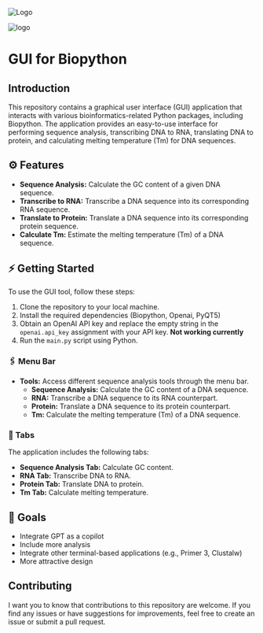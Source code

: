 
![Logo](https://github.com/rahriver/Genome-X/assets/89016694/7924ed3b-8f1c-4a50-bbff-ec57da188543)

![logo](https://github.com/rahriver/Genome-X/assets/89016694/8141288c-f551-47a3-bacb-9ed585a5d88b)


# GUI for Biopython

## Introduction

This repository contains a graphical user interface (GUI) application that interacts with various bioinformatics-related Python packages, including Biopython. The application provides an easy-to-use interface for performing sequence analysis, transcribing DNA to RNA, translating DNA to protein, and calculating melting temperature (Tm) for DNA sequences.

## ⚙ Features

- **Sequence Analysis:** Calculate the GC content of a given DNA sequence.
- **Transcribe to RNA:** Transcribe a DNA sequence into its corresponding RNA sequence.
- **Translate to Protein:** Translate a DNA sequence into its corresponding protein sequence.
- **Calculate Tm:** Estimate the melting temperature (Tm) of a DNA sequence.

## ⚡ Getting Started

To use the GUI tool, follow these steps:

1. Clone the repository to your local machine.
2. Install the required dependencies (Biopython, Openai, PyQT5)
3. Obtain an OpenAI API key and replace the empty string in the `openai.api_key` assignment with your API key. **Not working currently**
4. Run the `main.py` script using Python.

### 🖇 Menu Bar

- **Tools:** Access different sequence analysis tools through the menu bar.
  - **Sequence Analysis:** Calculate the GC content of a DNA sequence.
  - **RNA:** Transcribe a DNA sequence to its RNA counterpart.
  - **Protein:** Translate a DNA sequence to its protein counterpart.
  - **Tm:** Calculate the melting temperature (Tm) of a DNA sequence.

### 📑 Tabs

The application includes the following tabs:

- **Sequence Analysis Tab:** Calculate GC content.
- **RNA Tab:** Transcribe DNA to RNA.
- **Protein Tab:** Translate DNA to protein.
- **Tm Tab:** Calculate melting temperature.

## 🎯 Goals
- Integrate GPT as a copilot
- Include more analysis
- Integrate other terminal-based applications (e.g., Primer 3, Clustalw)
- More attractive design

## Contributing
I want you to know that contributions to this repository are welcome. If you find any issues or have suggestions for improvements, feel free to create an issue or submit a pull request.
